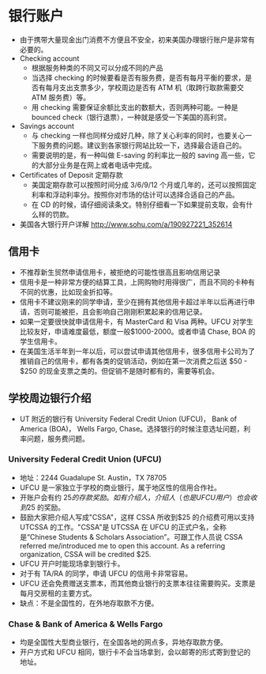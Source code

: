 # 银行账户

- 由于携带大量现金出门消费不方便且不安全，初来美国办理银行账户是非常有必要的。
- Checking account
  - 根据服务种类的不同又可以分成不同的产品
  - 当选择 checking 的时候要看是否有服务费，是否有每月平衡的要求，是否有每月支出支票多少，学校周边是否有 ATM 机（取跨行取款需要交 ATM 服务费）等。
  - 用 checking 需要保证余额比支出的数额大，否则两种可能。一种是 bounced check（银行退票），一种就是感受一下美国的高利贷。
- Savings account
  - 与 checking 一样也同样分成好几种，除了关心利率的同时，也要关心一下服务费的问题。建议到各家银行网站比较一下，选择最合适自己的。
  - 需要说明的是，有一种叫做 E-saving 的利率比一般的 saving 高一些，它的大部分业务是在网上或者电话中完成。
- Certificates of Deposit 定期存款
  - 美国定期存款可以按照时间分成 3/6/9/12 个月或几年的，还可以按照固定利率和浮动利率分。按照你对市场的估计可以选择合适自己的产品。
  - 在 CD 的时候，请仔细阅读条文。特别仔细看一下如果提前支取，会有什么样的罚款。
- 美国各大银行开户详解
  http://www.sohu.com/a/190927221_352614

## 信用卡

- 不推荐新生贸然申请信用卡，被拒绝的可能性很高且影响信用记录
- 信用卡是一种非常方便的结算工具，上网购物时用得很广，而且不同的卡种有不同的优惠，比如现金折扣等。
- 信用卡不建议刚来的同学申请，至少在拥有其他信用卡超过半年以后再进行申请，否则可能被拒，且会影响自己刚刚积累起来的信用记录。
- 如果一定要很快就申请信用卡，有 MasterCard 和 Visa 两种。UFCU 对学生比较友好，申请难度最低，额度一般$1000-2000。或者申请 Chase, BOA 的学生信用卡。
- 在美国生活半年到一年以后，可以尝试申请其他信用卡，很多信用卡公司为了推销自己的信用卡，都有各类的促销活动，例如在第一次消费之后送 $50 - $250 的现金支票之类的。但促销不是随时都有的，需要等机会。

## 学校周边银行介绍

- UT 附近的银行有 University Federal Credit Union (UFCU)， Bank of America (BOA)， Wells Fargo, Chase。选择银行的时候注意选址问题，利率问题，服务费问题。

### University Federal Credit Union (UFCU)

- 地址：2244 Guadalupe St. Austin，TX 78705
- UFCU 是一家独立于学校的商业银行，属于地区性的信用合作社。
- 开账户会有约 $25 的存款奖励。如有介绍人，介绍人（也是 UFCU 用户）也会收到$25 的奖励。
- 鼓励大家把介绍人写成"CSSA"，这样 CSSA 所收到$25 的介绍费可用以支持 UTCSSA 的工作。"CSSA"是 UTCSSA 在 UFCU 的正式户名，全称是“Chinese Students & Scholars Association”。可跟工作人员说 CSSA referred me/introduced me to open this account. As a referring organization, CSSA will be credited $25.
- UFCU 开户时能现场拿到银行卡。
- 对于有 TA/RA 的同学，申请 UFCU 的信用卡非常容易。
- UFCU 还会免费赠送支票本，而其他商业银行的支票本往往需要购买。支票是每月交房租的主要方式。
- 缺点：不是全国性的，在外地存取款不方便。

### Chase & Bank of America & Wells Fargo

- 均是全国性大型商业银行，在全国各地的网点多，异地存取款方便。
- 开户方式和 UFCU 相同，银行卡不会当场拿到，会以邮寄的形式寄到登记的地址。
